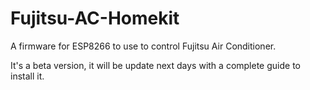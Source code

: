 # Fujitsu-AC-Homekit

A firmware for ESP8266 to use to control Fujitsu Air Conditioner.

It's a beta version, it will be update next days with a complete guide to install it.

